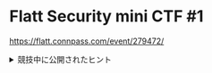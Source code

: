 # Flatt Security mini CTF #1

https://flatt.connpass.com/event/279472/

<details>
  <summary>競技中に公開されたヒント</summary>

```
## welcomeのヒント
<https://graphql.org/learn/queries/#inline-fragments>

## complexityのヒント
listUsers!

## dosのヒント1
<https://graphql.org/learn/queries/#aliases>

## dosのヒント2
searchUsersからfollowersがたくさん呼ばれたら？

## smashのヒント
validationRulesの実行時にエラーになったら？
```

</details>
